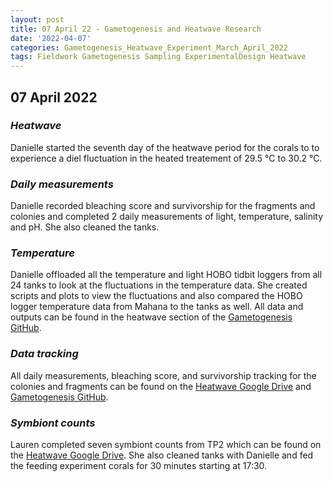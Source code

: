 ```yaml
---
layout: post
title: 07 April 22 - Gametogenesis and Heatwave Research
date: '2022-04-07'
categories: Gametogenesis_Heatwave_Experiment_March_April_2022
tags: Fieldwork Gametogenesis Sampling ExperimentalDesign Heatwave
---
```


## 07 April 2022

### *Heatwave*
Danielle started the seventh day of the heatwave period for the corals to to experience a diel fluctuation in the heated treatement of 29.5 °C to 30.2 °C.

### *Daily measurements*
Danielle recorded bleaching score and survivorship for the fragments and colonies  and completed 2 daily measurements of light, temperature, salinity and pH. She also cleaned the tanks.

### *Temperature*
Danielle offloaded all the temperature and light HOBO tidbit loggers from all 24 tanks to look at the fluctuations in the temperature data. She created scripts and plots to view the fluctuations and also compared the HOBO logger temperature data from Mahana to the tanks as well. All data and outputs can be found in the heatwave section of the [Gametogenesis GitHub](https://github.com/daniellembecker/Gametogenesis/tree/main/heatwave/output/HOBO_temp_light_tanks).

### *Data tracking*
All daily measurements, bleaching score, and survivorship tracking for the colonies and fragments can be found on the [Heatwave Google Drive](https://drive.google.com/drive/u/0/folders/1f0I4fi72gqcFtxoOj08j3n1DRL2GLVKw) and [Gametogenesis GitHub](https://github.com/daniellembecker/Gametogenesis).

### *Symbiont counts*
Lauren completed seven symbiont counts from TP2 which can be found on the [Heatwave Google Drive](https://docs.google.com/spreadsheets/d/1XjJUqWlBUcQ3gkTz14-S40f86YkT71feAB96AMA3Wis/edit#gid=0). She also cleaned tanks with Danielle and fed the feeding experiment corals for 30 minutes starting at 17:30.
